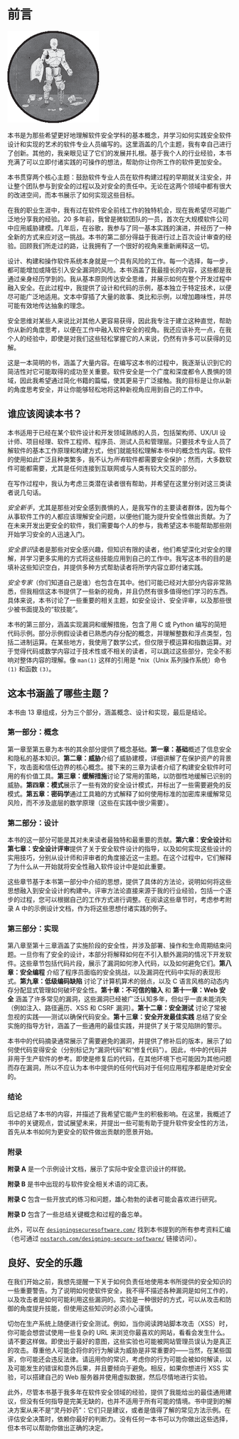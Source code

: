 # 前言

![](img/chapterart.png)

本书是为那些希望更好地理解软件安全学科的基本概念，并学习如何实践安全软件设计和实现的艺术的软件专业人员编写的。这里涵盖的几个主题，我有幸自己进行了创新。其他的，我亲眼见证了它们的发展并扎根。基于我个人的行业经验，本书充满了可以立即付诸实践的可操作的想法，帮助你让你所工作的软件更加安全。

本书贯穿两个核心主题：鼓励软件专业人员在软件构建过程的早期就关注安全，并让整个团队参与到安全的过程以及对安全的责任中。无论在这两个领域中都有很大的改进空间，而本书展示了如何实现这些目标。

在我的职业生涯中，我有过在软件安全前线工作的独特机会，现在我希望尽可能广泛地分享我的经验。20 多年前，我曾是微软团队的一员，首次在大规模软件公司中应用威胁建模。几年后，在谷歌，我参与了同一基本实践的演进，并经历了一种全新的方式来应对这一挑战。本书的第二部分得益于我进行过上百次设计审查的经验。回顾我们所走过的路，让我拥有了一个很好的视角来重新阐释这一切。

设计、构建和操作软件系统本身就是一个具有风险的工作。每一个选择，每一步，都可能增加或降低引入安全漏洞的风险。本书涵盖了我最擅长的内容，这些都是我通过亲身经历学到的。我从基本原则传达安全思维，并展示如何在整个开发过程中融入安全。在此过程中，我提供了设计和代码的示例，基本独立于特定技术，以便尽可能广泛地适用。文本中穿插了大量的故事、类比和示例，以增加趣味性，并尽可能有效地传达抽象的理念。

安全思维对某些人来说比对其他人更容易获得，因此我专注于建立这种直觉，帮助你从新的角度思考，以便在工作中融入软件安全的视角。我还应该补充一点，在我个人的经验中，即使是对我们这些轻松掌握它的人来说，仍然有许多可以获得的见解。

这是一本简明的书，涵盖了大量内容。在编写这本书的过程中，我逐渐认识到它的简洁性对它可能取得的成功至关重要。软件安全是一个广度和深度都令人畏惧的领域，因此我希望通过简化书籍的篇幅，使其更易于广泛接触。我的目标是让你从新的角度思考安全，并让你能够轻松地将这种新视角应用到自己的工作中。

## 谁应该阅读本书？

本书适用于已经在某个软件设计和开发领域熟练的人员，包括架构师、UX/UI 设计师、项目经理、软件工程师、程序员、测试人员和管理层。只要技术专业人员了解软件的基本工作原理和构建方式，他们就能轻松理解本书中的概念性内容。软件的使用如此广泛且种类繁多，我不认为*所有*软件都需要安全保护；然而，大多数软件可能都需要，尤其是任何连接到互联网或与人类有较大交互的部分。

在写作过程中，我认为考虑三类潜在读者很有帮助，并希望在这里分别对这三类读者说几句话。

*安全新手*，尤其是那些对安全感到畏惧的人，是我写作的主要读者群体，因为每个从事软件工作的人都应该理解安全问题，以便他们能为提升安全性做出贡献。为了在未来开发出更安全的软件，我们需要每个人的参与，我希望这本书能帮助那些刚开始学习安全的人迅速入门。

*安全意识*读者是那些对安全感兴趣，但知识有限的读者，他们希望深化对安全的理解，并学习更多实用的方式将这些技能应用到自己的工作中。我写这本书的目的是填补这些知识空白，并提供多种方式帮助读者将所学内容立即付诸实践。

*安全专家*（你们知道自己是谁）也包含在其中。他们可能已经对大部分内容非常熟悉，但我相信这本书提供了一些新的视角，并且仍然有很多值得他们学习的东西。具体来说，本书讨论了一些重要的相关主题，如安全设计、安全评审，以及那些很少被书面提及的“软技能”。

本书的第三部分，涵盖实现漏洞和缓解措施，包含了用 C 或 Python 编写的简短代码示例。部分示例假设读者已熟悉内存分配的概念，并理解整数和浮点类型，包括二进制运算。在某些地方，我使用了数学公式，但仅限于模运算和指数运算。对于觉得代码或数学内容过于技术性或不相关的读者，可以跳过这些部分，完全不影响对整体内容的理解。像 `man(1)` 这样的引用是 *nix（Unix 系列操作系统）命令 `(1)` 和函数 `(3)`。

## 这本书涵盖了哪些主题？

本书由 13 章组成，分为三个部分，涵盖概念、设计和实现，最后是结论。

### 第一部分：概念

第一章至第五章为本书的其余部分提供了概念基础。**第一章：基础**概述了信息安全和隐私的基本知识。**第二章：威胁**介绍了威胁建模，详细讲解了在保护资产的背景下，攻击面和信任边界的核心概念。接下来的三章为读者介绍了构建安全软件时可用的有价值工具。**第三章：缓解措施**讨论了常用的策略，以防御性地缓解已识别的威胁。**第四章：模式**展示了一些有效的安全设计模式，并标出了一些需要避免的反模式。**第五章：密码学**通过工具箱的方式解释了如何使用标准的加密库来缓解常见风险，而不涉及底层的数学原理（这些在实践中很少需要）。

### 第二部分：设计

本书的这一部分可能是其对未来读者最独特和最重要的贡献。**第六章：安全设计**和**第七章：安全设计评审**提供了关于安全软件设计的指导，以及如何实现这些设计的实用技巧，分别从设计师和评审者的角度接近这一主题。在这个过程中，它们解释了为什么从一开始就将安全性融入软件设计中是如此重要。

这些章节基于本书第一部分中介绍的思想，提供了具体的方法论，说明如何将这些思想融入到安全设计的构建中。评审方法论直接来源于我的行业经验，包括一个逐步的过程，您可以根据自己的工作方式进行调整。在阅读这些章节时，考虑参考附录 A 中的示例设计文档，作为将这些思想付诸实践的例子。

### 第三部分：实现

第八章至第十三章涵盖了实施阶段的安全性，并涉及部署、操作和生命周期结束问题。一旦你有了安全的设计，本部分将解释如何在不引入额外漏洞的情况下开发软件。这些章节包括代码片段，展示了漏洞如何渗入代码，以及如何避免它们。**第八章：安全编程** 介绍了程序员面临的安全挑战，以及漏洞在代码中实际的表现形式。**第九章：低级编码缺陷** 讨论了计算机算术的弱点，以及 C 语言风格的动态内存分配显式管理如何破坏安全性。**第十章：不可信的输入** 和 **第十一章：Web 安全** 涵盖了许多常见的漏洞，这些漏洞已经被广泛认知多年，但似乎一直未能消失（例如注入、路径遍历、XSS 和 CSRF 漏洞）。**第十二章：安全测试** 讨论了常被忽视的实践——测试以确保代码安全。**第十三章：安全开发最佳实践** 总结了安全实施的指导方针，涵盖了一些通用的最佳实践，并提供了关于常见陷阱的警示。

本书中的代码摘录通常展示了需要避免的漏洞，并提供了修补后的版本，展示了如何使代码变得安全（分别标记为“漏洞代码”和“修复代码”）。因此，书中的代码并非用于生产软件的参考。即使是修复后的代码，在其他环境下也可能因为其他问题而存在漏洞，所以不应认为本书中提供的任何代码对于任何应用程序都是绝对安全的。

### 结论

后记总结了本书的内容，并描述了我希望它能产生的积极影响。在这里，我概述了书中的关键观点，尝试展望未来，并提出一些可能有助于提升软件安全性的方法，首先从本书如何为更安全的软件做出贡献的愿景开始。

### 附录

**附录 A** 是一个示例设计文档，展示了实际中安全意识设计的样貌。

**附录 B** 是书中出现的与软件安全相关术语的词汇表。

**附录 C** 包含一些开放式的练习和问题，雄心勃勃的读者可能会喜欢进行研究。

**附录 D** 包含了一些总结关键概念和过程的备忘单。

此外，可以在 [`designingsecuresoftware.com/`](https://designingsecuresoftware.com/) 找到本书提到的所有参考资料汇编（也可通过 [`nostarch.com/designing-secure-software/`](https://nostarch.com/designing-secure-software/) 链接访问）。

## 良好、安全的乐趣

在我们开始之前，我想先提醒一下关于如何负责任地使用本书所提供的安全知识的一些重要警告。为了说明如何使软件安全，我不得不描述各种漏洞是如何工作的，以及攻击者是如何可能利用这些漏洞的。实验是一种很好的方式，可以从攻击和防御的角度提升技能，但使用这些知识时必须小心谨慎。

切勿在生产系统上随便进行安全测试。例如，当你阅读跨站脚本攻击（XSS）时，你可能会想尝试使用一些复杂的 URL 来浏览你最喜欢的网站，看看会发生什么。请不要这样做。即使出于最好的意图，这些实验也可能被网站管理员误认为是真正的攻击。尊重他人可能会将你的行为解读为威胁是非常重要的——当然，在某些国家，你可能还会违反法律。请运用你的常识，考虑你的行为可能会被如何解读，以及可能发生的错误和意外后果，并且要倾向于避免。相反，如果你想进行 XSS 实验，可以搭建自己的 Web 服务器并使用虚拟数据，然后尽情地进行实验。

此外，尽管本书基于我多年在软件安全领域的经验，提供了我能给出的最佳通用建议，但没有任何指导是完美无缺的，也并不适用于所有可能的情境。书中提到的解决方案从来不是“灵丹妙药”：它们只是建议，或者是值得了解的常见方法示例。在评估安全决策时，依赖你最好的判断力。没有任何一本书可以为你做出这些选择，但本书可以帮助你做出正确的决定。
